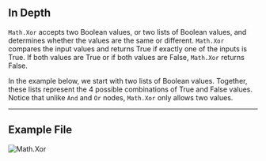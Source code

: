 ## In Depth
`Math.Xor` accepts two Boolean values, or two lists of Boolean values, and determines whether the values are the same or different. `Math.Xor` compares the input values and returns True if exactly one of the inputs is True. If both values are True or if both values are False, `Math.Xor` returns False.

In the example below, we start with two lists of Boolean values. Together, these lists represent the 4 possible combinations of True and False values. Notice that unlike `And` and `Or` nodes, `Math.Xor` only allows two values.
___
## Example File

![Math.Xor](./DSCore.Math.Xor_img.jpg)
